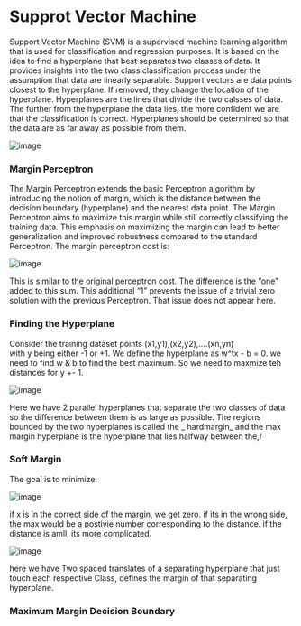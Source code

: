 # Supprot Vector Machine  

Support Vector Machine (SVM) is a supervised machine learning algorithm that is used for classification and regression purposes. It is based on the idea to find a hyperplane that best separates two classes of data. It provides insights into the two class classification process under the assumption that data are linearly separable. Support vectors are data points closest to the hyperplane. If removed, they change the location of the hyperplane. Hyperplanes are the lines that divide the two calsses of data. The further from the hyperplane the data lies, the more confident we are that the classification is correct. Hyperplanes should be determined so that the data are as far away as possible from them.

![image](https://github.com/erazo-janet/machinelearning/assets/76828004/384ac795-0462-447e-8f6d-cc8e35a4018c)  

### Margin Perceptron
The Margin Perceptron extends the basic Perceptron algorithm by introducing the notion of margin, which is the distance between the decision boundary (hyperplane) and the nearest data point. The Margin Perceptron aims to maximize this margin while still correctly classifying the training data. This emphasis on maximizing the margin can lead to better generalization and improved robustness compared to the standard Perceptron. The margin perceptron cost is:  

![image](https://github.com/erazo-janet/machinelearning/assets/76828004/bd7c71f5-70f0-4b20-a2fd-1e39d5aae6f6)  

This is similar to the original perceptron cost. The difference is the “one” added to this sum. This additional “1” prevents the issue of a trivial zero solution with the previous Perceptron. That issue does not appear here.

### Finding the Hyperplane
Consider the training dataset points (x1,y1),(x2,y2),....(xn,yn)  
with y being either -1 or +1. We define the hyperplane as w^tx - b = 0. we need to find w & b to find the best maximum. So we need to maxmize teh distances for y +- 1.  

![image](https://github.com/erazo-janet/machinelearning/assets/76828004/3ad9b14d-15cc-4c47-ab54-97bf5f368b00)  

Here we have 2 parallel hyperplanes that separate the two classes of data so the difference between them is as large as possible. The regions bounded by the two hyperplanes is called the _ hardmargin_ and the max margin hyperplane is the hyperplane that lies halfway between the,/

### Soft Margin
The goal is to minimize:   

![image](https://github.com/erazo-janet/machinelearning/assets/76828004/289d2215-816d-4be0-ba6f-14dbac58a1e1)  

if x is in the correct side of the margin, we get zero. if its in the wrong side, the max would be a postivie number corresponding to the distance. if the distance is amll, its more complicated.  

![image](https://github.com/erazo-janet/machinelearning/assets/76828004/3a92bc6d-97f3-4071-94c1-d6bedb0d9477)

here we have Two spaced translates of a separating hyperplane that just touch each respective Class, defines the margin of that separating hyperplane.

### Maximum Margin Decision Boundary


